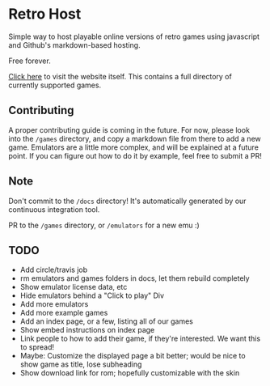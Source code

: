 # Retro Host

Simple way to host playable online versions of retro games using javascript and Github's markdown-based hosting.

Free forever.

[Click here](https://cppchriscpp.github.io/retro-host) to visit the website itself. This contains a full directory of
currently supported games.

## Contributing

A proper contributing guide is coming in the future. For now, please look into the `/games` directory, and copy a
markdown file from there to add a new game. Emulators are a little more complex, and will be explained at a future
point. If you can figure out how to do it by example, feel free to submit a PR!

## Note

Don't commit to the `/docs` directory! It's automatically generated by our continuous integration tool. 

PR to the `/games` directory, or `/emulators` for a new emu :)

## TODO

- Add circle/travis job
- rm emulators and games folders in docs, let them rebuild completely
- Show emulator license data, etc
- Hide emulators behind a "Click to play" Div
- Add more emulators
- Add more example games
- Add an index page, or a few, listing all of our games
- Show embed instructions on index page
- Link people to how to add their game, if they're interested. We want this to spread!
- Maybe: Customize the displayed page a bit better; would be nice to show game as title, lose subheading
- Show download link for rom; hopefully customizable with the skin